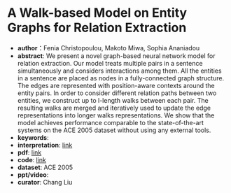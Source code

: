 # A Walk-based Model on Entity Graphs for Relation Extraction
* **author**：Fenia Christopoulou, Makoto Miwa, Sophia Ananiadou
* **abstract**: We present a novel graph-based neural network model for relation extraction. Our model treats multiple pairs in a sentence simultaneously and considers interactions among them. All the entities in a sentence are placed as nodes in a fully-connected graph structure. The edges are represented with position-aware contexts around the entity pairs. In order to consider different relation paths between two entities, we construct up to l-length walks between each pair. The resulting walks are merged and iteratively used to update the edge representations into longer walks representations. We show that the model achieves performance comparable to the state-of-the-art systems on the ACE 2005 dataset without using any external tools.
* **keywords**: 
* **interpretation**: [link](https://blog.csdn.net/qq_37014750/article/details/83386852)
* **pdf**:  [link](https://www.aclweb.org/anthology/P18-2014.pdf)
* **code**: [link](https://github.com/automl/RoBO)
* **dataset**: ACE 2005
* **ppt/video**: 
* **curator**: Chang Liu

